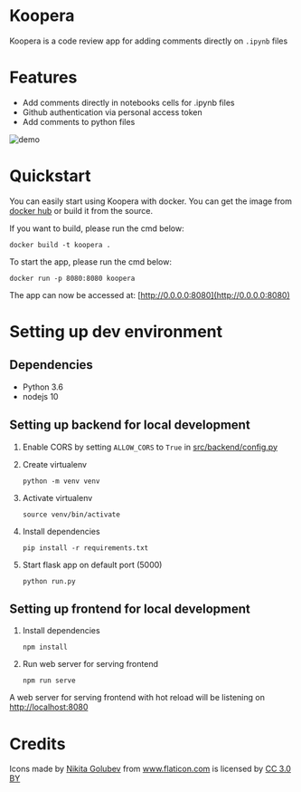 Koopera
=========

Koopera is a code review app for adding comments directly on `.ipynb` files

# Features
* Add comments directly in notebooks cells for .ipynb files
* Github authentication via personal access token
* Add comments to python files

![demo](docs/demo.gif)

# Quickstart
You can easily start using Koopera with docker. You can get the image from [docker hub](https://hub.docker.com/r/rsn491/koopera) or build it from the source.

If you want to build, please run the cmd below:

`docker build -t koopera .`

To start the app, please run the cmd below:

`docker run -p 8080:8080 koopera`
    
The app can now be accessed at: [http://0.0.0.0:8080](http://0.0.0.0:8080)


# Setting up dev environment

## Dependencies
* Python 3.6
* nodejs 10

## Setting up backend for local development

1. Enable CORS by setting `ALLOW_CORS` to `True` in [src/backend/config.py](src/backend/config.py)

2. Create virtualenv

    `python -m venv venv`
    
3. Activate virtualenv

    `source venv/bin/activate`

4. Install dependencies
    
    `pip install -r requirements.txt`

5. Start flask app on default port (5000)

    `python run.py`

## Setting up frontend for local development

1. Install dependencies

    `npm install`
2. Run web server for serving frontend

    `npm run serve`
    
A web server for serving frontend with hot reload will be listening on 
[http://localhost:8080](http://localhost:8080)


# Credits 

<div>Icons made by <a href="https://www.flaticon.com/authors/nikita-golubev" title="Nikita Golubev">Nikita Golubev</a> from <a href="https://www.flaticon.com/"                 title="Flaticon">www.flaticon.com</a> is licensed by <a href="http://creativecommons.org/licenses/by/3.0/"                 title="Creative Commons BY 3.0" target="_blank">CC 3.0 BY</a></div>
